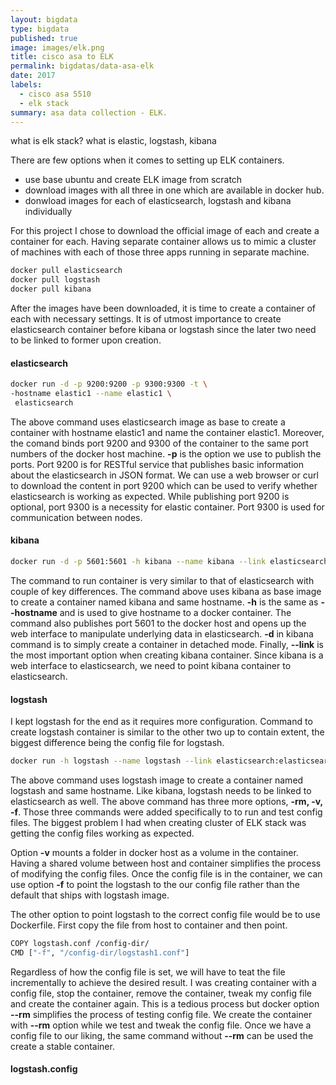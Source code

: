 ```yaml
---
layout: bigdata
type: bigdata
published: true
image: images/elk.png
title: cisco asa to ELK
permalink: bigdatas/data-asa-elk
date: 2017
labels:
  - cisco asa 5510
  - elk stack
summary: asa data collection - ELK.
---
```


what is elk stack?
what is elastic, logstash, kibana


There are few options when it comes to setting up ELK containers.
 * use base ubuntu and create ELK image from scratch
 * download images with all three in one which are available in docker hub.
 * donwload images for each of elasticsearch, logstash and kibana individually

For this project I chose to download the official image of each and create a container for each. Having separate container allows us to mimic a cluster of machines with each of those three apps running in separate machine.

```bash
docker pull elasticsearch
docker pull logstash
docker pull kibana
```

After the images have been downloaded, it is time to create a container of each with necessary settings. It is of utmost importance to create elasticsearch container before kibana or logstash since the later two need to be linked to former upon creation.

#### elasticsearch

```bash
docker run -d -p 9200:9200 -p 9300:9300 -t \
-hostname elastic1 --name elastic1 \
 elasticsearch
```
The above command uses elasticsearch image as base to create a container with hostname elastic1 and name the container elastic1. Moreover, the comand binds port 9200 and 9300 of the container to the same port numbers of the docker host machine. **-p** is the option we use to publish the ports. Port 9200 is for RESTful service that publishes basic information about the elasticsearch in JSON format. We can use a web browser or curl to download the content in port 9200 which can be used to verify whether elasticsearch is working as expected. While publishing port 9200 is optional, port 9300 is a necessity for elastic container. Port 9300 is used for communication between nodes.

#### kibana

```bash
docker run -d -p 5601:5601 -h kibana --name kibana --link elasticsearch:elasticsearch kibana
```

The command to run container is very similar to that of elasticsearch with couple of key differences. The command above uses kibana as base image to create a container named kibana and same hostname. **-h** is the same as **--hostname** and is used to give hostname to a docker container. The command also publishes port 5601 to the docker host and opens up the web interface to manipulate underlying data in elasticsearch. **-d** in kibana command is to simply create a container in detached mode. Finally, **--link** is the most important option when creating kibana container. Since kibana is a web interface to elasticsearch, we need to point kibana container to elasticsearch.

#### logstash

I kept logstash for the end as it requires more configuration. Command to create logstash container is similar to the other two up to contain extent, the biggest difference being the config file for logstash. 

```bash
docker run -h logstash --name logstash --link elasticsearch:elasticsearch -it --rm -v "$PWD":/config-dir logstash -f /config-dir/logstash1.conf
```
The above command uses logstash image to create a container named logstash and same hostname. Like kibana, logstash needs to be linked to elasticsearch as well. The above command has three more options, **-rm, -v, -f**. Those three commands were added specifically to to run and test config files. The biggest problem I had when creating cluster of ELK stack was getting the config files working as expected. 

Option **-v** mounts a folder in docker host as a volume in the container. Having a shared volume between host and container simplifies the process of modifying the config files. Once the config file is in the container, we can use option **-f** to point the logstash to the our config file rather than the default that ships with logstash image. 

The other option to point logstash to the correct config file would be to use Dockerfile. First copy the file  from host to container and then point.

```bash
COPY logstash.conf /config-dir/
CMD ["-f", "/config-dir/logstash1.conf"]
```

Regardless of how the config file is set, we will have to teat the file incrementally to achieve the desired result. I was creating container with a config file, stop the container, remove the container, tweak my config file and create the container again. This is a tedious process but docker option **--rm** simplifies the process of testing config file. We create the container with **--rm** option while we test and tweak the config file. Once we have a config file to our liking, the same command without **--rm** can be used the create a stable container.

#### logstash.config








